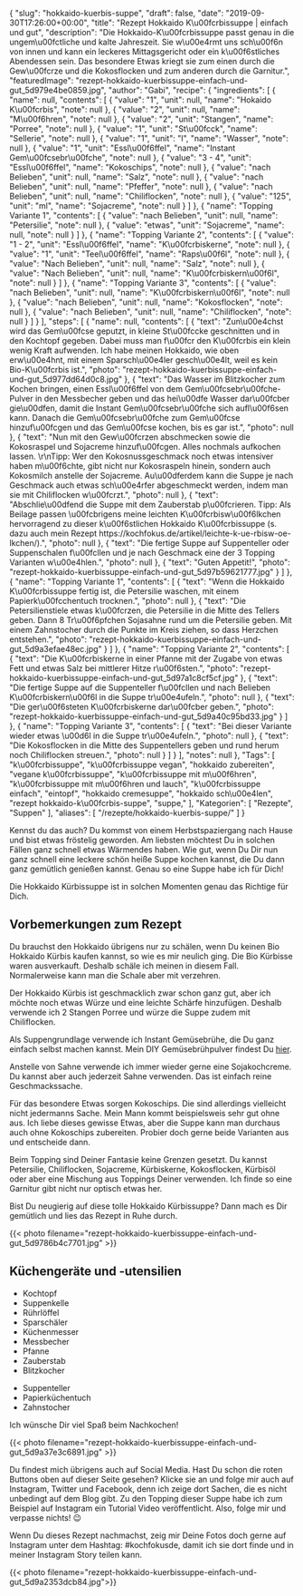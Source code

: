 {
    "slug": "hokkaido-kuerbis-suppe",
    "draft": false,
    "date": "2019-09-30T17:26:00+00:00",
    "title": "Rezept Hokkaido K\u00fcrbissuppe | einfach und gut",
    "description": "Die Hokkaido-K\u00fcrbissuppe passt genau in die ungem\u00fctliche und kalte Jahreszeit. Sie w\u00e4rmt uns sch\u00f6n von innen und kann ein leckeres Mittagsgericht oder ein k\u00f6stliches Abendessen sein. Das besondere Etwas kriegt sie zum einen durch die Gew\u00fcrze und die Kokosflocken und zum anderen durch die Garnitur.",
    "featuredImage": "rezept-hokkaido-kuerbissuppe-einfach-und-gut_5d979e4be0859.jpg",
    "author": "Gabi",
    "recipe": {
        "ingredients": [
            {
                "name": null,
                "contents": [
                    {
                        "value": "1",
                        "unit": null,
                        "name": "Hokaido K\u00fcrbis",
                        "note": null
                    },
                    {
                        "value": "2",
                        "unit": null,
                        "name": "M\u00f6hren",
                        "note": null
                    },
                    {
                        "value": "2",
                        "unit": "Stangen",
                        "name": "Porree",
                        "note": null
                    },
                    {
                        "value": "1",
                        "unit": "St\u00fcck",
                        "name": "Sellerie",
                        "note": null
                    },
                    {
                        "value": "1",
                        "unit": "l",
                        "name": "Wasser",
                        "note": null
                    },
                    {
                        "value": "1",
                        "unit": "Essl\u00f6ffel",
                        "name": "Instant Gem\u00fcsebr\u00fche",
                        "note": null
                    },
                    {
                        "value": "3 - 4",
                        "unit": "Essl\u00f6ffel",
                        "name": "Kokoschips",
                        "note": null
                    },
                    {
                        "value": "nach Belieben",
                        "unit": null,
                        "name": "Salz",
                        "note": null
                    },
                    {
                        "value": "nach Belieben",
                        "unit": null,
                        "name": "Pfeffer",
                        "note": null
                    },
                    {
                        "value": "nach Belieben",
                        "unit": null,
                        "name": "Chiliflocken",
                        "note": null
                    },
                    {
                        "value": "125",
                        "unit": "ml",
                        "name": "Sojacreme",
                        "note": null
                    }
                ]
            },
            {
                "name": "Topping Variante 1",
                "contents": [
                    {
                        "value": "nach Belieben",
                        "unit": null,
                        "name": "Petersilie",
                        "note": null
                    },
                    {
                        "value": "etwas",
                        "unit": "Sojacreme",
                        "name": null,
                        "note": null
                    }
                ]
            },
            {
                "name": "Topping Variante 2",
                "contents": [
                    {
                        "value": "1 - 2",
                        "unit": "Essl\u00f6ffel",
                        "name": "K\u00fcrbiskerne",
                        "note": null
                    },
                    {
                        "value": "1",
                        "unit": "Teel\u00f6ffel",
                        "name": "Raps\u00f6l",
                        "note": null
                    },
                    {
                        "value": "Nach Belieben",
                        "unit": null,
                        "name": "Salz",
                        "note": null
                    },
                    {
                        "value": "Nach Belieben",
                        "unit": null,
                        "name": "K\u00fcrbiskern\u00f6l",
                        "note": null
                    }
                ]
            },
            {
                "name": "Topping Variante 3",
                "contents": [
                    {
                        "value": "nach Belieben",
                        "unit": null,
                        "name": "K\u00fcrbiskern\u00f6l",
                        "note": null
                    },
                    {
                        "value": "nach Belieben",
                        "unit": null,
                        "name": "Kokosflocken",
                        "note": null
                    },
                    {
                        "value": "nach Belieben",
                        "unit": null,
                        "name": "Chiliflocken",
                        "note": null
                    }
                ]
            }
        ],
        "steps": [
            {
                "name": null,
                "contents": [
                    {
                        "text": "Zun\u00e4chst wird das Gem\u00fcse geputzt, in kleine St\u00fccke geschnitten und in den Kochtopf gegeben. Dabei muss man f\u00fcr den K\u00fcrbis ein klein wenig Kraft aufwenden. Ich habe meinen Hokkaido, wie oben erw\u00e4hnt, mit einem Sparsch\u00e4ler gesch\u00e4lt, weil es kein Bio-K\u00fcrbis ist.",
                        "photo": "rezept-hokkaido-kuerbissuppe-einfach-und-gut_5d977dd64d0c8.jpg"
                    },
                    {
                        "text": "Das Wasser im Blitzkocher zum Kochen bringen, einen Essl\u00f6ffel von dem Gem\u00fcsebr\u00fche-Pulver in den Messbecher geben und das hei\u00dfe Wasser dar\u00fcber gie\u00dfen, damit die Instant Gem\u00fcsebr\u00fche sich aufl\u00f6sen kann. Danach die Gem\u00fcsebr\u00fche zum Gem\u00fcse hinzuf\u00fcgen und das Gem\u00fcse kochen, bis es gar ist.",
                        "photo": null
                    },
                    {
                        "text": "Nun mit den Gew\u00fcrzen abschmecken sowie die Kokosraspel und Sojacreme hinzuf\u00fcgen. Alles nochmals aufkochen lassen. \r\nTipp: Wer den Kokosnussgeschmack noch etwas intensiver haben m\u00f6chte, gibt nicht nur Kokosraspeln hinein, sondern auch Kokosmilch anstelle der Sojacreme. Au\u00dferdem kann die Suppe je nach Geschmack auch etwas sch\u00e4rfer abgeschmeckt werden, indem man sie mit Chiliflocken w\u00fcrzt.",
                        "photo": null
                    },
                    {
                        "text": "Abschlie\u00dfend die Suppe mit dem Zauberstab p\u00fcrieren. Tipp: Als Beilage passen \u00fcbrigens meine leichten K\u00fcrbisw\u00f6lkchen hervorragend zu dieser k\u00f6stlichen Hokkaido K\u00fcrbissuppe (s. dazu auch mein Rezept https:\/\/kochfokus.de\/artikel\/leichte-k-ue-rbisw-oe-lkchen\/).",
                        "photo": null
                    },
                    {
                        "text": "Die fertige Suppe auf Suppenteller oder Suppenschalen f\u00fcllen und je nach Geschmack eine der 3 Topping Varianten w\u00e4hlen.",
                        "photo": null
                    },
                    {
                        "text": "Guten Appetit!",
                        "photo": "rezept-hokkaido-kuerbissuppe-einfach-und-gut_5d97b59621777.jpg"
                    }
                ]
            },
            {
                "name": "Topping Variante 1",
                "contents": [
                    {
                        "text": "Wenn die Hokkaido K\u00fcrbissuppe fertig ist, die Petersilie waschen, mit einem Papierk\u00fcchentuch trocknen.",
                        "photo": null
                    },
                    {
                        "text": "Die Petersilienstiele etwas k\u00fcrzen, die Petersilie in die Mitte des Tellers geben. Dann 8 Tr\u00f6pfchen Sojasahne rund um die Petersilie geben. Mit einem Zahnstocher durch die Punkte im Kreis ziehen, so dass Herzchen entstehen.",
                        "photo": "rezept-hokkaido-kuerbissuppe-einfach-und-gut_5d9a3efae48ec.jpg"
                    }
                ]
            },
            {
                "name": "Topping Variante 2",
                "contents": [
                    {
                        "text": "Die K\u00fcrbiskerne in einer Pfanne mit der Zugabe von etwas Fett und etwas Salz bei mittlerer Hitze r\u00f6sten.",
                        "photo": "rezept-hokkaido-kuerbissuppe-einfach-und-gut_5d97a1c8cf5cf.jpg"
                    },
                    {
                        "text": "Die fertige Suppe auf die Suppenteller f\u00fcllen und nach Belieben K\u00fcrbiskern\u00f6l in die Suppe tr\u00e4ufeln.",
                        "photo": null
                    },
                    {
                        "text": "Die ger\u00f6steten K\u00fcrbiskerne dar\u00fcber geben.",
                        "photo": "rezept-hokkaido-kuerbissuppe-einfach-und-gut_5d9a40c95bd33.jpg"
                    }
                ]
            },
            {
                "name": "Topping Variante 3",
                "contents": [
                    {
                        "text": "Bei dieser Variante wieder etwas \u00d6l in die Suppe tr\u00e4ufeln.",
                        "photo": null
                    },
                    {
                        "text": "Die Kokosflocken in die Mitte des Suppentellers geben und rund herum noch Chiliflocken streuen.",
                        "photo": null
                    }
                ]
            }
        ],
        "notes": null
    },
    "Tags": [
        "k\u00fcrbissuppe",
        "k\u00fcrbissuppe vegan",
        "hokkaido zubereiten",
        "vegane k\u00fcrbissuppe",
        "k\u00fcrbissuppe mit m\u00f6hren",
        "k\u00fcrbissuppe mit m\u00f6hren und lauch",
        "k\u00fcrbissuppe einfach",
        "eintopf",
        "hokkaido cremesuppe",
        "hokkaido sch\u00e4len",
        "rezept hokkaido-k\u00fcrbis-suppe",
        "suppe,"
    ],
    "Kategorien": [
        "Rezepte",
        "Suppen"
    ],
    "aliases": [
        "\/rezepte\/hokkaido-kuerbis-suppe\/"
    ]
}

Kennst du das auch? Du kommst von einem Herbstspaziergang nach Hause und bist etwas fröstelig geworden. Am liebsten möchtest Du in solchen Fällen ganz schnell etwas Wärmendes haben. Wie gut, wenn Du Dir nun ganz schnell eine leckere schön heiße Suppe kochen kannst, die Du dann ganz gemütlich genießen kannst. Genau so eine Suppe habe ich für Dich!

Die Hokkaido Kürbissuppe ist in solchen Momenten genau das Richtige für Dich.

## Vorbemerkungen zum Rezept

Du brauchst den Hokkaido übrigens nur zu schälen, wenn Du keinen Bio Hokkaido Kürbis kaufen kannst, so wie es mir neulich ging. Die Bio Kürbisse waren ausverkauft. Deshalb schäle ich meinen in diesem Fall. Normalerweise kann man die Schale aber mit verzehren.

Der Hokkaido Kürbis ist geschmacklich zwar schon ganz gut, aber ich möchte noch etwas Würze und eine leichte Schärfe hinzufügen. Deshalb verwende ich 2 Stangen Porree und würze die Suppe zudem mit Chiliflocken.

Als Suppengrundlage verwende ich Instant Gemüsebrühe, die Du ganz einfach selbst machen kannst. Mein DIY Gemüsebrühpulver findest Du [hier](https://kochfokus.de/artikel/do-it-yourself-gemuesebruehepulver/ "hier").

Anstelle von Sahne verwende ich immer wieder gerne eine Sojakochcreme. Du kannst aber auch jederzeit Sahne verwenden. Das ist einfach reine Geschmackssache.

Für das besondere Etwas sorgen Kokoschips. Die sind allerdings vielleicht nicht jedermanns Sache. Mein Mann kommt beispielsweis sehr gut ohne aus. Ich liebe dieses gewisse Etwas, aber die Suppe kann man durchaus auch ohne Kokoschips zubereiten. Probier doch gerne beide Varianten aus und entscheide dann.

Beim Topping sind Deiner Fantasie keine Grenzen gesetzt. Du kannst Petersilie, Chiliflocken, Sojacreme, Kürbiskerne, Kokosflocken, Kürbisöl oder aber eine Mischung aus Toppings Deiner verwenden. Ich finde so eine Garnitur gibt nicht nur optisch etwas her.

Bist Du neugierig auf diese tolle Hokkaido Kürbissuppe? Dann mach es Dir gemütlich und lies das Rezept in Ruhe durch.

{{< photo filename="rezept-hokkaido-kuerbissuppe-einfach-und-gut_5d9786b4c7701.jpg" >}}




## Küchengeräte und -utensilien

 * Kochtopf
 * Suppenkelle
 * Rührlöffel
 * Sparschäler
 * Küchenmesser
 * Messbecher
 * Pfanne
 * Zauberstab
 * Blitzkocher
 - Suppenteller
 - Papierküchentuch
 - Zahnstocher



Ich wünsche Dir viel Spaß beim Nachkochen!

{{< photo filename="rezept-hokkaido-kuerbissuppe-einfach-und-gut_5d9a37e3c6891.jpg" >}}

Du findest mich übrigens auch auf Social Media. Hast Du schon die roten Buttons oben auf dieser Seite gesehen? Klicke sie an und folge mir auch auf Instagram, Twitter und Facebook, denn ich zeige dort Sachen, die es nicht unbedingt auf dem Blog gibt. Zu den Topping dieser Suppe habe ich zum Beispiel auf Instagram ein Tutorial Video veröffentlicht. Also, folge mir und verpasse nichts! 😉

Wenn Du dieses Rezept nachmachst, zeig mir Deine Fotos doch gerne auf Instagram unter dem Hashtag: #kochfokusde, damit ich sie dort finde und in meiner Instagram Story teilen kann.

{{< photo filename="rezept-hokkaido-kuerbissuppe-einfach-und-gut_5d9a2353dcb84.jpg">}}